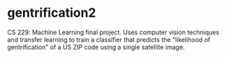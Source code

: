 # gentrification2
CS 229: Machine Learning final project. Uses computer vision techniques and transfer learning to train a classifier that predicts the "likelihood of gentrification" of a US ZIP code using a single satellite image.
